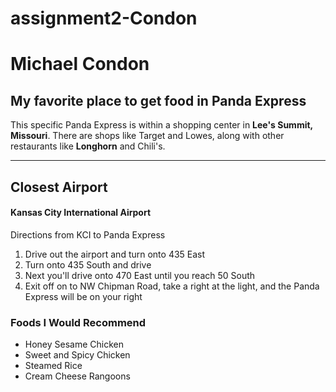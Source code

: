 # assignment2-Condon

# Michael Condon
## My favorite place to get food in Panda Express
This specific Panda Express is within a shopping center in **Lee's Summit, Missouri**. There are shops like Target and Lowes, along with other restaurants like __Longhorn__ and Chili's.

---
## Closest Airport 
#### Kansas City International Airport
Directions from KCI to Panda Express
1. Drive out the airport and turn onto 435 East
2. Turn onto 435 South and drive
3. Next you'll drive onto 470 East until you reach 50 South
4. Exit off on to NW Chipman Road, take a right at the light, and the Panda Express will be on your right

### Foods I Would Recommend
- Honey Sesame Chicken
- Sweet and Spicy Chicken
- Steamed Rice
- Cream Cheese Rangoons


